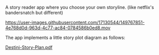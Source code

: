 A story reader app where you choose your own storyline.
(like netflix's bandersnatch but different)


https://user-images.githubusercontent.com/17130544/149767851-4e768d0d-963d-4c77-ac84-0784586b0ed8.mov


The app implements a little story plot diagram as follows:

[Destini-Story-Plan.pdf](https://github.com/nkprive/destini-challenge/files/7881749/Destini-Story-Plan.pdf)
